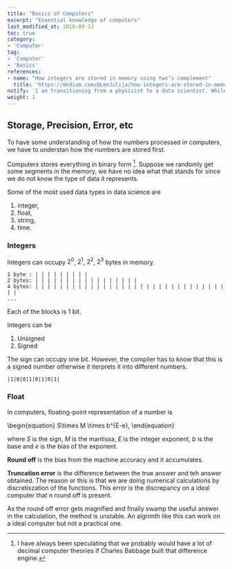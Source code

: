 ```yaml
---
title: "Basics of Computers"
excerpt: "Essential knowledge of computers"
last_modified_at: 2018-09-13
toc: true
category:
- 'Computer'
tag:
- 'Computer'
- 'Basics'
references:
- name: "How integers are stored in memory using two’s complement"
  title: 'https://medium.com/@LeeJulija/how-integers-are-stored-in-memory-using-twos-complement-5ba04d61a56c'
notify: 'I am transitioning from a physicist to a data scientist. While I am exploring the world of data, I find that I need to know some basics about computers.'
weight: 1
---
```


## Storage, Precision, Error, etc

To have some understanding of how the numbers processed in computers, we have to understan how the numbers are stored first.

Computers stores everything in binary form [^1]. Suppose we randomly get some segments in the memory, we have no idea what that stands for since we do not know the type of data it represents.

Some of the most used data types in data science are

1. integer,
2. float,
3. string,
4. time.


### Integers

Integers can occupy $2^0$, $2^1$, $2^2$, $2^3$ bytes in memory. 

```
1 byte : | | | | | | | | |
2 bytes: | | | | | | | | | | | | | | | | |
4 bytes: | | | | | | | | | | | | | | | | | | | | | | | | | | | | | | | | |
...
```
Each of the blocks is 1 bit.

Integers can be

1. Unsigned
2. Signed

The sign can occupy one bit. However, the compiler has to know that this is a signed number otherwise it iterprets it into different numbers.
```
|1|0|0|1|0|1|0|1|
```

### Float

In computers, floating-point representation of a number is

\begin{equation}
   S\times M \times b^{E-e},
\end{equation}


where $S$ is the sign, $M$ is the mantissa, $E$ is the integer exponent, $b$ is the base and $e$ is the bias of the exponent.

**Round off** is the bias from the machine accuracy and it accumulates.

**Truncation error** is the difference between  the true answer and teh answer obtained. The reason or this is that we are doing numerical calculations by discretiszation of the functions. This error is the discrepancy on a ideal computer that n round off is present.

As the round off error gets magnified and finally swamp the useful answer in the calculation, the method is unstable. An algrimth like this can work on a ideal computer but not a practical one.


[^1]: I have always been speculating that we probably would have a lot of decimal computer theories if Charles Babbage built that difference engine.
